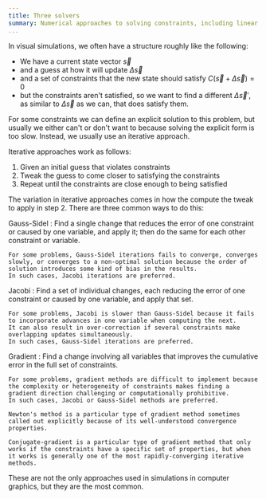 ```yaml
---
title: Three solvers
summary: Numerical approaches to solving constraints, including linear equations.
...
```



In visual simulations, we often have a structure roughly like the following:

- We have a current state vector $\vec s$
- and a guess at how it will update $\Delta \vec s$
- and a set of constraints that the new state should satisfy $C(\vec s + \Delta \vec s) = 0$
- but the constraints aren't satisfied, so we want to find a different $\Delta \vec s'$, as similar to $\Delta \vec s$ as we can, that does satisfy them.

For some constraints we can define an explicit solution to this problem,
but usually we either can't or don't want to because solving the explicit form is too slow.
Instead, we usually use an iterative approach.

Iterative approaches work as follows:

1. Given an initial guess that violates constraints
2. Tweak the guess to come closer to satisfying the constraints
3. Repeat until the constraints are close enough to being satisfied

The variation in iterative approaches comes in how the compute the tweak to apply in step 2.
There are three common ways to do this:

Gauss-Sidel
:   Find a single change
    that reduces the error of one constraint or caused by one variable,
    and apply it; then do the same for each other constraint or variable.

    For some problems, Gauss-Sidel iterations fails to converge, converges slowly, or converges to a non-optimal solution because the order of solution introduces some kind of bias in the results.
    In such cases, Jacobi iterations are preferred.

Jacobi
:   Find a set of individual changes,
    each reducing the error of one constraint or caused by one variable,
    and apply that set.
    
    For some problems, Jacobi is slower than Gauss-Sidel because it fails to incorporate advances in one variable when computing the next.
    It can also result in over-correction if several constraints make overlapping updates simultaneously.
    In such cases, Gauss-Sidel iterations are preferred.

Gradient
:   Find a change involving all variables
    that improves the cumulative error in the full set of constraints.
    
    For some problems, gradient methods are difficult to implement because the complexity or heterogeneity of constraints makes finding a gradient direction challenging or computationally prohibitive.
    In such cases, Jacobi or Gauss-Sidel methods are preferred.

    Newton's method is a particular type of gradient method sometimes called out explicitly because of its well-understood convergence properties.
    
    Conjugate-gradient is a particular type of gradient method that only works if the constraints have a specific set of properties, but when it works is generally one of the most rapidly-converging iterative methods.

These are not the only approaches used in simulations in computer graphics, but they are the most common.
